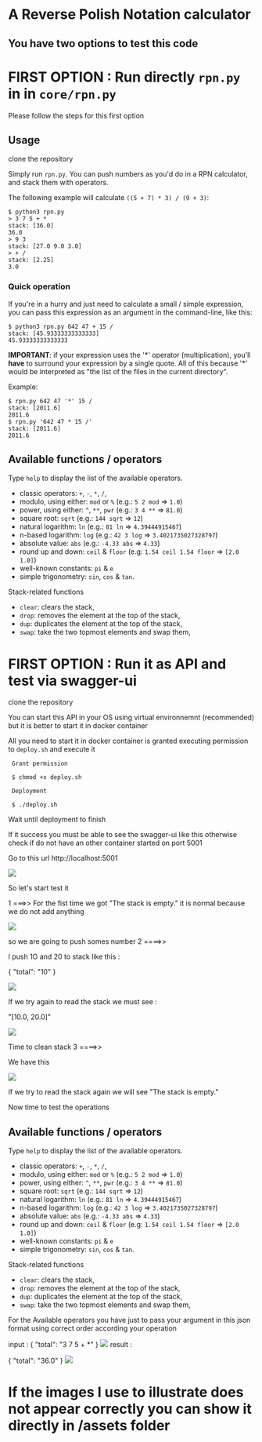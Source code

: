 # A Reverse Polish Notation calculator


## You have two options to test this code

# FIRST OPTION  : Run directly ``rpn.py`` in in ``core/rpn.py``

Please follow the steps for this first option 

## Usage

clone the repository

Simply run `rpn.py`. You can push numbers as you'd do in a RPN calculator, and stack them with operators.

The following example will calculate `((5 + 7) * 3) / (9 + 3)`:

```
$ python3 rpn.py
> 3 7 5 + *
stack: [36.0]
36.0
> 9 3
stack: [27.0 9.0 3.0]
> + /
stack: [2.25]
3.0
```

### Quick operation

If you're in a hurry and just need to calculate a small / simple expression, you can pass this expression as an argument in the command-line, like this:

```
$ python3 rpn.py 642 47 + 15 /
stack: [45.93333333333333]
45.93333333333333
```

**IMPORTANT**: if your expression uses the '\*' operator (multiplication), you'll **have** to surround your expression by a single quote. All of this because '\*' would be interpreted as "the list of the files in the current directory".

Example:

```
$ rpn.py 642 47 '*' 15 /
stack: [2011.6]
2011.6
$ rpn.py '642 47 * 15 /'
stack: [2011.6]
2011.6
```

## Available functions / operators

Type `help` to display the list of the available operators.

* classic operators: `+`, `-`, `*`, `/`,
* modulo, using either: `mod` or `%` (e.g.: `5 2 mod` => `1.0`)
* power, using either: `^`, `**`, `pwr` (e.g.: `3 4 **` => `81.0`)
* square root: `sqrt` (e.g.: `144 sqrt` => `12`)
* natural logarithm: `ln` (e.g.: `81 ln` => `4.39444915467`)
* n-based logarithm: `log` (e.g.: `42 3 log` => `3.4021735027328797`)
* absolute value: `abs` (e.g.: `-4.33 abs` => `4.33`)
* round up and down: `ceil` & `floor` (e.g: `1.54 ceil 1.54 floor` => `[2.0 1.0]`)
* well-known constants: `pi` & `e`
* simple trigonometry: `sin`, `cos` & `tan`.

Stack-related functions

* `clear`: clears the stack,
* `drop`: removes the element at the top of the stack,
* `dup`: duplicates the element at the top of the stack,
* `swap`: take the two topmost elements and swap them,

# FIRST OPTION  : Run it as API and test via swagger-ui

 clone the repository

 You can start this API in your OS using virtual environnemnt (recommended) but it is better to 
 start it in docker container  

 All you need to start it in docker container is granted executing permission to `deploy.sh` and execute it 

```
 Grant permission 

 $ chmod +x deploy.sh

 Deployment 

 $ ./deploy.sh

 ```
 Wait until deployment to finish

 If it success you must be able to see the swagger-ui like this otherwise check if do not have an other 
 container started on port 5001

 Go to this url http://localhost:5001

 <img src=“https://github.com/lesilencieux/flask-restplus-rpn-api/blob/main/assets/1.png”>

 So let's start test it 

 1 ===>> For the fist time we got  "The stack is empty." it is normal because we do not add anything 

  <img src=“https://github.com/lesilencieux/flask-restplus-rpn-api/blob/main/assets/2.png”>

  so we are going to push somes number
 2 ====>>

  I push 1O and 20 to stack like this :

  {
   "total": "10"
  }

 <img src=“https://github.com/lesilencieux/flask-restplus-rpn-api/blob/main/assets/3.png”>

 If we try again to read the stack we must see :

 "[10.0, 20.0]"

 <img src=“https://github.com/lesilencieux/flask-restplus-rpn-api/blob/main/assets/4.png”>

 Time to clean stack
  3 ====>>

  We have this 

   <img src=“https://github.com/lesilencieux/flask-restplus-rpn-api/blob/main/assets/5.png”>

   If we try to read the stack again we will see  "The stack is empty."

   Now time to test the operations 

   ## Available functions / operators

Type `help` to display the list of the available operators.

* classic operators: `+`, `-`, `*`, `/`,
* modulo, using either: `mod` or `%` (e.g.: `5 2 mod` => `1.0`)
* power, using either: `^`, `**`, `pwr` (e.g.: `3 4 **` => `81.0`)
* square root: `sqrt` (e.g.: `144 sqrt` => `12`)
* natural logarithm: `ln` (e.g.: `81 ln` => `4.39444915467`)
* n-based logarithm: `log` (e.g.: `42 3 log` => `3.4021735027328797`)
* absolute value: `abs` (e.g.: `-4.33 abs` => `4.33`)
* round up and down: `ceil` & `floor` (e.g: `1.54 ceil 1.54 floor` => `[2.0 1.0]`)
* well-known constants: `pi` & `e`
* simple trigonometry: `sin`, `cos` & `tan`.

Stack-related functions

* `clear`: clears the stack,
* `drop`: removes the element at the top of the stack,
* `dup`: duplicates the element at the top of the stack,
* `swap`: take the two topmost elements and swap them,

For the Available operators you have just to pass your argument in this json format using correct order 
according your operation 

input :
{
  "total": "3 7 5 + *"
}
<img src=“https://github.com/lesilencieux/flask-restplus-rpn-api/blob/main/assets/6.png”>
result :

{
  "total": "36.0"
}
<img src=“https://github.com/lesilencieux/flask-restplus-rpn-api/blob/main/assets/7.png”>



# If the images I use to illustrate does not appear correctly you can show it directly in /assets folder